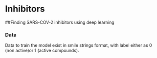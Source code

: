# Inhibitors
##Finding SARS-COV-2 inhibitors using deep learning

### Data 
Data to train the model exist in smile strings format, with label either as 0 (non active)or 1 (active compounds). 

